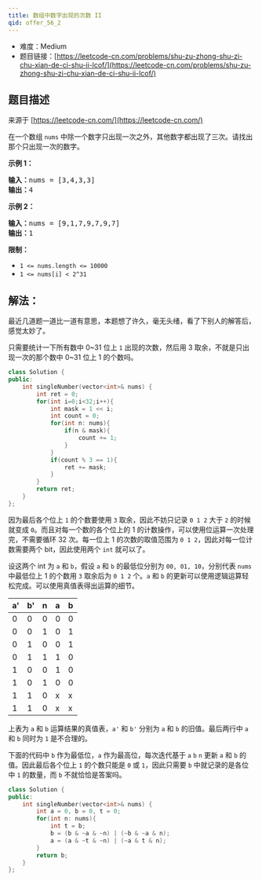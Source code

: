 ```yaml
---
title: 数组中数字出现的次数 II
qid: offer_56_2
---
```



- 难度：Medium
- 题目链接：[https://leetcode-cn.com/problems/shu-zu-zhong-shu-zi-chu-xian-de-ci-shu-ii-lcof/](https://leetcode-cn.com/problems/shu-zu-zhong-shu-zi-chu-xian-de-ci-shu-ii-lcof/)


## 题目描述

来源于 [https://leetcode-cn.com/](https://leetcode-cn.com/)

<p>在一个数组 <code>nums</code> 中除一个数字只出现一次之外，其他数字都出现了三次。请找出那个只出现一次的数字。</p>



<p><strong>示例 1：</strong></p>

<pre><strong>输入：</strong>nums = [3,4,3,3]
<strong>输出：</strong>4
</pre>

<p><strong>示例 2：</strong></p>

<pre><strong>输入：</strong>nums = [9,1,7,9,7,9,7]
<strong>输出：</strong>1</pre>



<p><strong>限制：</strong></p>

<ul>
	<li><code>1 &lt;= nums.length &lt;= 10000</code></li>
	<li><code>1 &lt;= nums[i] &lt; 2^31</code></li>
</ul>




## 解法：

最近几道题一道比一道有意思，本题想了许久，毫无头绪，看了下别人的解答后，感觉太妙了。

只需要统计一下所有数中 0~31 位上 `1` 出现的次数，然后用 3 取余，不就是只出现一次的那个数中 0~31 位上 1 的个数吗。

```c++
class Solution {
public:
    int singleNumber(vector<int>& nums) {
        int ret = 0;
        for(int i=0;i<32;i++){
            int mask = 1 << i;
            int count = 0;
            for(int n: nums){
                if(n & mask){
                    count += 1;
                }
            }
            if(count % 3 == 1){
                ret += mask;
            }
        }
        return ret;
    }
};
```

因为最后各个位上 `1` 的个数要使用 `3` 取余，因此不妨只记录 `0 1 2` 大于 `2` 的时候就变成 `0`。而且对每一个数的各个位上的 1 的计数操作，可以使用位运算一次处理完，不需要循环 32 次。每一位上 1 的次数的取值范围为 `0 1 2`，因此对每一位计数需要两个 bit，因此使用两个 `int` 就可以了。

设这两个 int 为 `a` 和 `b`，假设 `a` 和 `b` 的最低位分别为 `00, 01, 10`，分别代表 `nums` 中最低位上 1 的个数用 `3` 取余后为 `0 1 2` 个。`a` 和 `b` 的更新可以使用逻辑运算轻松完成。可以使用真值表得出运算的细节。

| a' | b' | n  | a | b |
|:---|:---|:---|:--|:--|
| 0  |  0 | 0  | 0 | 0 |
| 0  |  0 | 1  | 0 | 1 |
| 0  |  1 | 0  | 0 | 1 |
| 0  |  1 | 1  | 1 | 0 |
| 1  |  0 | 0  | 1 | 0 |
| 1  |  0 | 1  | 0 | 0 |
| 1  |  1 | 0  | x | x | 
| 1  |  1 | 0  | x | x |

上表为 `a` 和 `b` 运算结果的真值表，`a'` 和 `b'` 分别为 `a` 和 `b` 的旧值。最后两行中 `a` 和 `b` 同时为 `1` 是不合理的。

下面的代码中 `b` 作为最低位，`a` 作为最高位，每次迭代基于 `a` `b` `n` 更新 `a` 和 `b` 的值。因此最后各个位上 `1` 的个数只能是 `0` 或 `1`，因此只需要 `b` 中就记录的是各位中 `1` 的数量，而 `b` 不就恰恰是答案吗。 

```c++
class Solution {
public:
    int singleNumber(vector<int>& nums) {
        int a = 0, b = 0, t = 0;
        for(int n: nums){
            int t = b;
            b = (b & ~a & ~n) | (~b & ~a & n);
            a = (a & ~t & ~n) | (~a & t & n);
        }
        return b;
    }
};
```